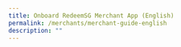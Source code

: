 ```yaml
---
title: Onboard RedeemSG Merchant App (English)
permalink: /merchants/merchant-guide-english
description: ""
---
```


